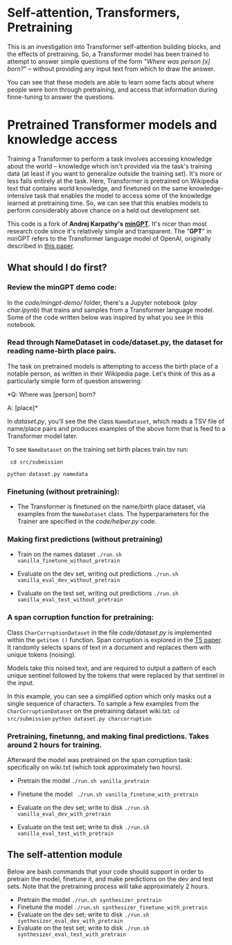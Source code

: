 # Self-attention, Transformers, Pretraining

This is an investigation into Transformer self-attention building blocks, and the effects of pretraining. So, a Transformer model has been trained to attempt to answer simple questions of the form "*Where was person [x] born?*" – without providing any input text from which to draw the answer.

You can see that these models are able to learn some facts about where people were born through pretraining, and access that information during finne-tuning to answer the questions.

# Pretrained Transformer models and knowledge access

Training a Transformer to perform a task involves accessing knowledge about the world – knowledge which isn't provided via the task's training data (at least if you want to generalize outside the training set). It's more or less fails entirely at the task. Here, Transformer is pretrained on Wikipedia text that contains world knowledge, and finetuned on the same knowledge-intensive task that enables the model to access some of the knowledge learned at pretraining time. So, we can see that this enables models to perform considerably above chance on a held out development set.

This code is a fork of **Andrej Karpathy's** [**minGPT**](https://github.com/karpathy/minGPT). It's nicer than most research code since it's relatively simple and transparent. The "**GPT**" in minGPT refers to the Transformer language model of OpenAI, originally described in [this paper](https://s3-us-west-2.amazonaws.com/openai-assets/research-covers/language-unsupervised/language_understanding_paper.pdf).

## What should I do first?

### Review the minGPT demo code:

In the *code/mingpt-demo/*  folder, there's a Jupyter notebook (*play char.ipynb*) that trains and samples from a Transformer language model. Some of the code written below was inspired by what you see in this notebook.

### Read through NameDataset in code/dataset.py, the dataset for reading name-birth place pairs.

The task on pretrained models is attempting to access the birth place of a notable person, as written in their Wikipedia page. Let's think of this as a particularly simple form of question answering:

  *Q: Where was [person] born?
  
  A: [place]*
  
In *dataset.py*, you'll see the the class `NameDataset`, which reads a TSV file of name/place pairs and produces examples of the above form that is feed to a Transformer model later.

To see `NameDataset` on the training set birth places train.tsv run:

 ` cd src/submission`
 
  `python dataset.py namedata`

### Finetuning (without pretraining):

- The Transformer is finetuned on the name/birth place dataset, via examples from the `NameDataset` class. The hyperparameters for the Trainer are specified in the _code/helper.py_ code.

### Making first predictions (without pretraining)

- Train on the names dataset
  `./run.sh vanilla_finetune_without_pretrain`

- Evaluate on the dev set, writing out predictions
  `./run.sh vanilla_eval_dev_without_pretrain`

- Evaluate on the test set, writing out predictions
  `./run.sh vanilla_eval_test_without_pretrain`

### A span corruption function for pretraining:

Class `CharCorruptionDataset` in the file *code/dataset.py* is implemented within the `getitem ()` function. Span corruption is explored in the [T5 paper](https://arxiv.org/pdf/1910.10683.pdf). It randomly selects spans of text in a document and replaces them with unique tokens (noising).

Models take this noised text, and are required to output a pattern of each unique sentinel followed by the tokens that were replaced by that sentinel in the input.

In this example, you can see a simplified option which only masks out a single sequence of characters. To sample a few examples from the `CharCorruptionDataset` on the pretraining dataset wiki.txt:
`cd src/submission`
  `python dataset.py charcorruption`

### Pretraining, finetunng, and making final predictions. Takes around 2 hours for training.

Afterward the model was pretrained on the span corruption task: specifically on wiki.txt (which took approximately two hours).
-  Pretrain the model
  `./run.sh vanilla_pretrain`

- Finetune the model
 ` ./run.sh vanilla_finetune_with_pretrain`
 
- Evaluate on the dev set; write to disk
  `./run.sh vanilla_eval_dev_with_pretrain`
  
-  Evaluate on the test set; write to disk
  `./run.sh vanilla_eval_test_with_pretrain`

## The self-attention module

Below are bash commands that your code should support in order to pretrain the model, finetune it, and make predictions on the dev and test sets. Note that the pretraining process will take approximately 2 hours.

-  Pretrain the model
  `./run.sh synthesizer_pretrain`
-  Finetune the model
  `./run.sh synthesizer_finetune_with_pretrain`
-  Evaluate on the dev set; write to disk
  `./run.sh synthesizer_eval_dev_with_pretrain`
-  Evaluate on the test set; write to disk
  `./run.sh synthesizer_eval_test_with_pretrain`
